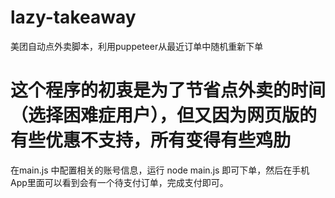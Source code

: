 # lazy-takeaway
美团自动点外卖脚本，利用puppeteer从最近订单中随机重新下单

# 这个程序的初衷是为了节省点外卖的时间（选择困难症用户），但又因为网页版的有些优惠不支持，所有变得有些鸡肋

在main.js 中配置相关的账号信息，运行 node main.js 即可下单，然后在手机App里面可以看到会有一个待支付订单，完成支付即可。


